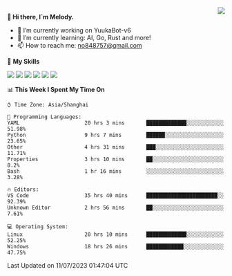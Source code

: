 <a href="#">
  <img align="right" src="https://github-readme-stats.vercel.app/api?username=melodyyuuka&count_private=true&show_icons=true" />
</a>

**👋 Hi there, I`m Melody.**

- 🔭 I’m currently working on YuukaBot-v6
- 🌱 I’m currently learning: AI, Go, Rust and more!
- 📫 How to reach me: no848757@gmail.com

🌟 **My Skills** 

![](https://img.shields.io/badge/-Python-3e74a2?style=flat-square&logo=Python&logoColor=fff)
![](https://img.shields.io/badge/-Java-007396?style=flat-square&logo=OpenJDK&logoColor=fff)
![](https://img.shields.io/badge/-Node.js-339933?style=flat-square&logo=Node.js&logoColor=fff)
![](https://img.shields.io/badge/-Git-f05032?style=flat-square&logo=git&logoColor=fff)
![](https://img.shields.io/badge/-PostgreSQL-4169e1?style=flat-square&logo=PostgreSQL&logoColor=fff)
![](https://img.shields.io/badge/-VSCode-007acc?style=flat-square&logo=Visual-Studio-Code&logoColor=fff)


<!--START_SECTION:waka-->
📊 **This Week I Spent My Time On** 

```text
⌚︎ Time Zone: Asia/Shanghai

💬 Programming Languages: 
YAML                     20 hrs 3 mins       █████████████░░░░░░░░░░░░   51.98% 
Python                   9 hrs 7 mins        ██████░░░░░░░░░░░░░░░░░░░   23.65% 
Other                    4 hrs 31 mins       ███░░░░░░░░░░░░░░░░░░░░░░   11.71% 
Properties               3 hrs 10 mins       ██░░░░░░░░░░░░░░░░░░░░░░░   8.2% 
Bash                     1 hr 16 mins        ░░░░░░░░░░░░░░░░░░░░░░░░░   3.28%

🔥 Editors: 
VS Code                  35 hrs 40 mins      ███████████████████████░░   92.39% 
Unknown Editor           2 hrs 56 mins       ██░░░░░░░░░░░░░░░░░░░░░░░   7.61%

💻 Operating System: 
Linux                    20 hrs 10 mins      █████████████░░░░░░░░░░░░   52.25% 
Windows                  18 hrs 26 mins      ████████████░░░░░░░░░░░░░   47.75%

```


 Last Updated on 11/07/2023 01:47:04 UTC
<!--END_SECTION:waka-->

